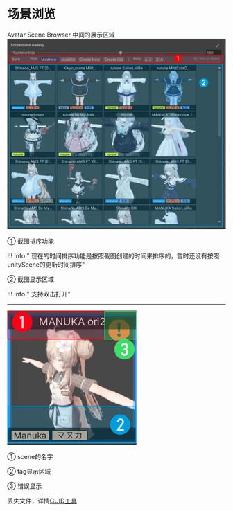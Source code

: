 # 场景浏览

Avatar Scene Browser 中间的展示区域
![场景浏览-全部场景](img/场景浏览-全部场景.png)

① 截图排序功能

!!! info " 现在的时间排序功能是按照截图创建的时间来排序的，暂时还没有按照unityScene的更新时间排序"

② 截图显示区域

!!! info " 支持双击打开"

---

![场景浏览-全部场景](img/场景浏览-单独.png)

① scene的名字

② tag显示区域

③ 错误显示

丢失文件，详情[GUID工具](guid-batch-update-tool.md)
